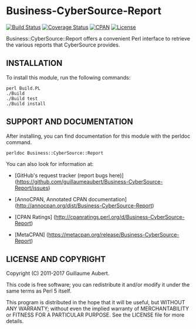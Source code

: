 Business-CyberSource-Report
===========================

[![Build Status](https://travis-ci.org/guillaumeaubert/Business-CyberSource-Report.svg?branch=master)](https://travis-ci.org/guillaumeaubert/Business-CyberSource-Report)
[![Coverage Status](https://coveralls.io/repos/guillaumeaubert/Business-CyberSource-Report/badge.svg?branch=master)](https://coveralls.io/r/guillaumeaubert/Business-CyberSource-Report?branch=master)
[![CPAN](https://img.shields.io/cpan/v/Business-CyberSource-Report.svg)](https://metacpan.org/release/Business-CyberSource-Report)
[![License](https://img.shields.io/badge/license-Perl%205-blue.svg)](http://dev.perl.org/licenses/)

Business::CyberSource::Report offers a convenient Perl interface to retrieve
the various reports that CyberSource provides.


INSTALLATION
------------

To install this module, run the following commands:

	perl Build.PL
	./Build
	./Build test
	./Build install


SUPPORT AND DOCUMENTATION
-------------------------

After installing, you can find documentation for this module with the
perldoc command.

	perldoc Business::CyberSource::Report


You can also look for information at:

 * [GitHub's request tracker (report bugs here)]
   (https://github.com/guillaumeaubert/Business-CyberSource-Report/issues)

 * [AnnoCPAN, Annotated CPAN documentation]
   (http://annocpan.org/dist/Business-CyberSource-Report)

 * [CPAN Ratings]
   (http://cpanratings.perl.org/d/Business-CyberSource-Report)

 * [MetaCPAN]
   (https://metacpan.org/release/Business-CyberSource-Report)


LICENSE AND COPYRIGHT
---------------------

Copyright (C) 2011-2017 Guillaume Aubert.

This code is free software; you can redistribute it and/or modify it under the
same terms as Perl 5 itself.

This program is distributed in the hope that it will be useful, but WITHOUT ANY
WARRANTY; without even the implied warranty of MERCHANTABILITY or FITNESS FOR A
PARTICULAR PURPOSE. See the LICENSE file for more details.
